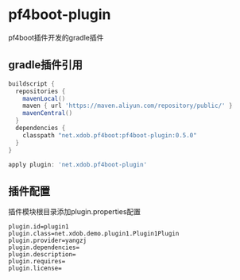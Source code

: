 # pf4boot-plugin
pf4boot插件开发的gradle插件

## gradle插件引用
```groovy
buildscript {
  repositories {
    mavenLocal()
    maven { url 'https://maven.aliyun.com/repository/public/' }
    mavenCentral()
  }
  dependencies {
    classpath "net.xdob.pf4boot:pf4boot-plugin:0.5.0"
  }
}

apply plugin: 'net.xdob.pf4boot-plugin'
```
## 插件配置
插件模块根目录添加plugin.properties配置
```properties
plugin.id=plugin1
plugin.class=net.xdob.demo.plugin1.Plugin1Plugin
plugin.provider=yangzj
plugin.dependencies=
plugin.description=
plugin.requires=
plugin.license=
```



